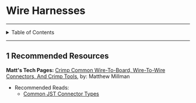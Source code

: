 # Wire Harnesses

---

<details markdown="1">
  <summary>Table of Contents</summary>

- [1 Recommended Resources](#1-recommended-resources)

</details>

---

## 1 Recommended Resources

**Matt's Tech Pages:**
[Crimp Common Wire-To-Board, Wire-To-Wire Connectors, And Crimp Tools](https://www.mattmillman.com/info/crimpconnectors/),
by: Matthew Millman

- Recommended Reads:
    - [Common JST Connector Types](https://www.mattmillman.com/info/crimpconnectors/common-jst-connector-types/)
